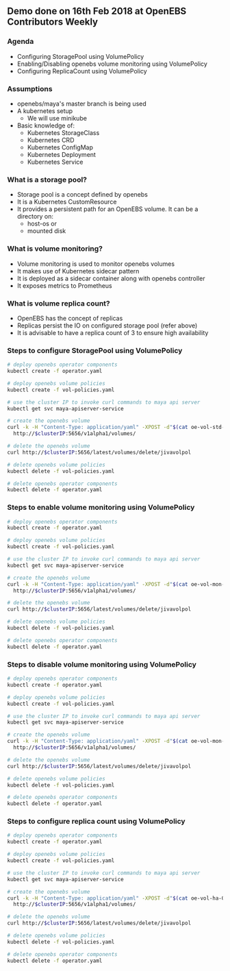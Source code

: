 ## Demo done on 16th Feb 2018 at OpenEBS Contributors Weekly

### Agenda
- Configuring StoragePool using VolumePolicy
- Enabling/Disabling openebs volume monitoring using VolumePolicy
- Configuring ReplicaCount using VolumePolicy

### Assumptions
- openebs/maya's master branch is being used
- A kubernetes setup
  - We will use minikube
- Basic knowledge of:
  - Kubernetes StorageClass
  - Kubernetes CRD
  - Kubernetes ConfigMap
  - Kubernetes Deployment
  - Kubernetes Service

### What is a storage pool?
- Storage pool is a concept defined by openebs
- It is a Kubernetes CustomResource
- It provides a persistent path for an OpenEBS volume. It can be a directory on:
  - host-os or
  - mounted disk

### What is volume monitoring?
- Volume monitoring is used to monitor openebs volumes
- It makes use of Kubernetes sidecar pattern
- It is deployed as a sidecar container along with openebs controller
- It exposes metrics to Prometheus

### What is volume replica count?
- OpenEBS has the concept of replicas
- Replicas persist the IO on configured storage pool (refer above)
- It is advisable to have a replica count of 3 to ensure high availability

### Steps to configure StoragePool using VolumePolicy

```bash
# deploy openebs operator components
kubectl create -f operator.yaml

# deploy openebs volume policies
kubectl create -f vol-policies.yaml

# use the cluster IP to invoke curl commands to maya api server
kubectl get svc maya-apiserver-service

# create the openebs volume
curl -k -H "Content-Type: application/yaml" -XPOST -d"$(cat oe-vol-std-060.yaml)" \
  http://$clusterIP:5656/v1alpha1/volumes/

# delete the openebs volume
curl http://$clusterIP:5656/latest/volumes/delete/jivavolpol

# delete openebs volume policies
kubectl delete -f vol-policies.yaml

# delete openebs operator components
kubectl delete -f operator.yaml
```

### Steps to enable volume monitoring using VolumePolicy
```bash
# deploy openebs operator components
kubectl create -f operator.yaml

# deploy openebs volume policies
kubectl create -f vol-policies.yaml

# use the cluster IP to invoke curl commands to maya api server
kubectl get svc maya-apiserver-service

# create the openebs volume
curl -k -H "Content-Type: application/yaml" -XPOST -d"$(cat oe-vol-mon-on-060.yaml)" \
  http://$clusterIP:5656/v1alpha1/volumes/

# delete the openebs volume
curl http://$clusterIP:5656/latest/volumes/delete/jivavolpol

# delete openebs volume policies
kubectl delete -f vol-policies.yaml

# delete openebs operator components
kubectl delete -f operator.yaml
```

### Steps to disable volume monitoring using VolumePolicy
```bash
# deploy openebs operator components
kubectl create -f operator.yaml

# deploy openebs volume policies
kubectl create -f vol-policies.yaml

# use the cluster IP to invoke curl commands to maya api server
kubectl get svc maya-apiserver-service

# create the openebs volume
curl -k -H "Content-Type: application/yaml" -XPOST -d"$(cat oe-vol-mon-off-060.yaml)" \
  http://$clusterIP:5656/v1alpha1/volumes/

# delete the openebs volume
curl http://$clusterIP:5656/latest/volumes/delete/jivavolpol

# delete openebs volume policies
kubectl delete -f vol-policies.yaml

# delete openebs operator components
kubectl delete -f operator.yaml
```

### Steps to configure replica count using VolumePolicy
```bash
# deploy openebs operator components
kubectl create -f operator.yaml

# deploy openebs volume policies
kubectl create -f vol-policies.yaml

# use the cluster IP to invoke curl commands to maya api server
kubectl get svc maya-apiserver-service

# create the openebs volume
curl -k -H "Content-Type: application/yaml" -XPOST -d"$(cat oe-vol-ha-060.yaml)" \
  http://$clusterIP:5656/v1alpha1/volumes/

# delete the openebs volume
curl http://$clusterIP:5656/latest/volumes/delete/jivavolpol

# delete openebs volume policies
kubectl delete -f vol-policies.yaml

# delete openebs operator components
kubectl delete -f operator.yaml
```

